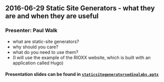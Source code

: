 ## 2016-06-29 Static Site Generators - what they are and when they are useful
### Presenter: Paul Walk
* what are static-site generators?
* why should you care?
* what do you need to use them?
 * (I will use the example of the RIOXX website, which is built with an application called Hugo)

#### Presentation slides can be found in [`staticsitegeneratorsedinalabs.pptx`](./staticsitegeneratorsedinalabs.pptx)
